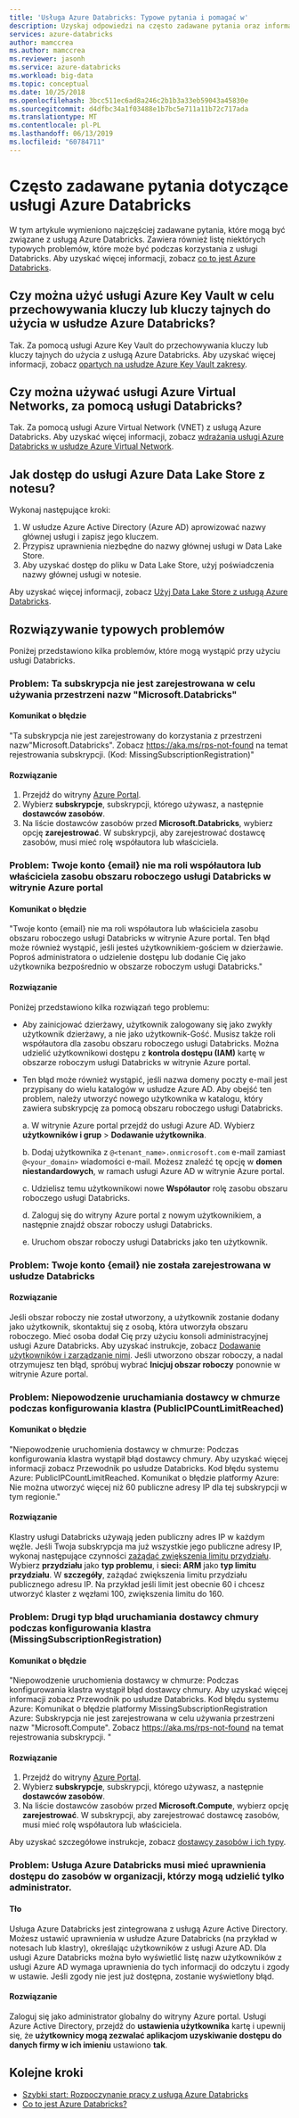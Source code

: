 ```yaml
---
title: 'Usługa Azure Databricks: Typowe pytania i pomagać w'
description: Uzyskaj odpowiedzi na często zadawane pytania oraz informacje dotyczące rozwiązywania problemów dotyczących usługi Azure Databricks.
services: azure-databricks
author: mamccrea
ms.author: mamccrea
ms.reviewer: jasonh
ms.service: azure-databricks
ms.workload: big-data
ms.topic: conceptual
ms.date: 10/25/2018
ms.openlocfilehash: 3bcc511ec6ad8a246c2b1b3a33eb59043a45830e
ms.sourcegitcommit: d4dfbc34a1f03488e1b7bc5e711a11b72c717ada
ms.translationtype: MT
ms.contentlocale: pl-PL
ms.lasthandoff: 06/13/2019
ms.locfileid: "60784711"
---
```

# <a name="frequently-asked-questions-about-azure-databricks"></a>Często zadawane pytania dotyczące usługi Azure Databricks

W tym artykule wymieniono najczęściej zadawane pytania, które mogą być związane z usługą Azure Databricks. Zawiera również listę niektórych typowych problemów, które może być podczas korzystania z usługi Databricks. Aby uzyskać więcej informacji, zobacz [co to jest Azure Databricks](what-is-azure-databricks.md). 

## <a name="can-i-use-azure-key-vault-to-store-keyssecrets-to-be-used-in-azure-databricks"></a>Czy można użyć usługi Azure Key Vault w celu przechowywania kluczy lub kluczy tajnych do użycia w usłudze Azure Databricks?
Tak. Za pomocą usługi Azure Key Vault do przechowywania kluczy lub kluczy tajnych do użycia z usługą Azure Databricks. Aby uzyskać więcej informacji, zobacz [opartych na usłudze Azure Key Vault zakresy](https://docs.azuredatabricks.net/user-guide/secrets/secret-scopes.html#akv-ss).


## <a name="can-i-use-azure-virtual-networks-with-databricks"></a>Czy można używać usługi Azure Virtual Networks, za pomocą usługi Databricks?
Tak. Za pomocą usługi Azure Virtual Network (VNET) z usługą Azure Databricks. Aby uzyskać więcej informacji, zobacz [wdrażania usługi Azure Databricks w usłudze Azure Virtual Network](https://docs.azuredatabricks.net/administration-guide/cloud-configurations/azure/vnet-inject.html).

## <a name="how-do-i-access-azure-data-lake-store-from-a-notebook"></a>Jak dostęp do usługi Azure Data Lake Store z notesu? 

Wykonaj następujące kroki:
1. W usłudze Azure Active Directory (Azure AD) aprowizować nazwy głównej usługi i zapisz jego kluczem.
1. Przypisz uprawnienia niezbędne do nazwy głównej usługi w Data Lake Store.
1. Aby uzyskać dostęp do pliku w Data Lake Store, użyj poświadczenia nazwy głównej usługi w notesie.

Aby uzyskać więcej informacji, zobacz [Użyj Data Lake Store z usługą Azure Databricks](https://docs.azuredatabricks.net/spark/latest/data-sources/azure/azure-datalake.html).

## <a name="fix-common-problems"></a>Rozwiązywanie typowych problemów

Poniżej przedstawiono kilka problemów, które mogą wystąpić przy użyciu usługi Databricks.

### <a name="issue-this-subscription-is-not-registered-to-use-the-namespace-microsoftdatabricks"></a>Problem: Ta subskrypcja nie jest zarejestrowana w celu używania przestrzeni nazw "Microsoft.Databricks"

#### <a name="error-message"></a>Komunikat o błędzie

"Ta subskrypcja nie jest zarejestrowany do korzystania z przestrzeni nazw"Microsoft.Databricks". Zobacz https://aka.ms/rps-not-found na temat rejestrowania subskrypcji. (Kod: MissingSubscriptionRegistration)"

#### <a name="solution"></a>Rozwiązanie

1. Przejdź do witryny [Azure Portal](https://portal.azure.com).
1. Wybierz **subskrypcje**, subskrypcji, którego używasz, a następnie **dostawców zasobów**. 
1. Na liście dostawców zasobów przed **Microsoft.Databricks**, wybierz opcję **zarejestrować**. W subskrypcji, aby zarejestrować dostawcę zasobów, musi mieć rolę współautora lub właściciela.


### <a name="issue-your-account-email-does-not-have-the-owner-or-contributor-role-on-the-databricks-workspace-resource-in-the-azure-portal"></a>Problem: Twoje konto {email} nie ma roli współautora lub właściciela zasobu obszaru roboczego usługi Databricks w witrynie Azure portal

#### <a name="error-message"></a>Komunikat o błędzie

"Twoje konto {email} nie ma roli współautora lub właściciela zasobu obszaru roboczego usługi Databricks w witrynie Azure portal. Ten błąd może również wystąpić, jeśli jesteś użytkownikiem-gościem w dzierżawie. Poproś administratora o udzielenie dostępu lub dodanie Cię jako użytkownika bezpośrednio w obszarze roboczym usługi Databricks." 

#### <a name="solution"></a>Rozwiązanie

Poniżej przedstawiono kilka rozwiązań tego problemu:

* Aby zainicjować dzierżawy, użytkownik zalogowany się jako zwykły użytkownik dzierżawy, a nie jako użytkownik-Gość. Musisz także roli współautora dla zasobu obszaru roboczego usługi Databricks. Można udzielić użytkownikowi dostępu z **kontrola dostępu (IAM)** kartę w obszarze roboczym usługi Databricks w witrynie Azure portal.

* Ten błąd może również wystąpić, jeśli nazwa domeny poczty e-mail jest przypisany do wielu katalogów w usłudze Azure AD. Aby obejść ten problem, należy utworzyć nowego użytkownika w katalogu, który zawiera subskrypcję za pomocą obszaru roboczego usługi Databricks.

    a. W witrynie Azure portal przejdź do usługi Azure AD. Wybierz **użytkowników i grup** > **Dodawanie użytkownika**.

    b. Dodaj użytkownika z `@<tenant_name>.onmicrosoft.com` e-mail zamiast `@<your_domain>` wiadomości e-mail. Możesz znaleźć tę opcję w **domen niestandardowych**, w ramach usługi Azure AD w witrynie Azure portal.
    
    c. Udzielisz temu użytkownikowi nowe **Współautor** rolę zasobu obszaru roboczego usługi Databricks.
    
    d. Zaloguj się do witryny Azure portal z nowym użytkownikiem, a następnie znajdź obszar roboczy usługi Databricks.
    
    e. Uruchom obszar roboczy usługi Databricks jako ten użytkownik.


### <a name="issue-your-account-email-has-not-been-registered-in-databricks"></a>Problem: Twoje konto {email} nie została zarejestrowana w usłudze Databricks 

#### <a name="solution"></a>Rozwiązanie

Jeśli obszar roboczy nie został utworzony, a użytkownik zostanie dodany jako użytkownik, skontaktuj się z osobą, która utworzyła obszaru roboczego. Mieć osoba dodał Cię przy użyciu konsoli administracyjnej usługi Azure Databricks. Aby uzyskać instrukcje, zobacz [Dodawanie użytkowników i zarządzanie nimi](https://docs.azuredatabricks.net/administration-guide/admin-settings/users.html). Jeśli utworzono obszar roboczy, a nadal otrzymujesz ten błąd, spróbuj wybrać **Inicjuj obszar roboczy** ponownie w witrynie Azure portal.

### <a name="issue-cloud-provider-launch-failure-while-setting-up-the-cluster-publicipcountlimitreached"></a>Problem: Niepowodzenie uruchamiania dostawcy w chmurze podczas konfigurowania klastra (PublicIPCountLimitReached)

#### <a name="error-message"></a>Komunikat o błędzie

"Niepowodzenie uruchomienia dostawcy w chmurze: Podczas konfigurowania klastra wystąpił błąd dostawcy chmury. Aby uzyskać więcej informacji zobacz Przewodnik po usłudze Databricks. Kod błędu systemu Azure: PublicIPCountLimitReached. Komunikat o błędzie platformy Azure: Nie można utworzyć więcej niż 60 publiczne adresy IP dla tej subskrypcji w tym regionie."

#### <a name="solution"></a>Rozwiązanie

Klastry usługi Databricks używają jeden publiczny adres IP w każdym węźle. Jeśli Twoja subskrypcja ma już wszystkie jego publiczne adresy IP, wykonaj następujące czynności [zażądać zwiększenia limitu przydziału](https://docs.microsoft.com/azure/azure-supportability/resource-manager-core-quotas-request). Wybierz **przydziału** jako **typ problemu**, i **sieci: ARM** jako **typ limitu przydziału**. W **szczegóły**, zażądać zwiększenia limitu przydziału publicznego adresu IP. Na przykład jeśli limit jest obecnie 60 i chcesz utworzyć klaster z węzłami 100, zwiększenia limitu do 160.

### <a name="issue-a-second-type-of-cloud-provider-launch-failure-while-setting-up-the-cluster-missingsubscriptionregistration"></a>Problem: Drugi typ błąd uruchamiania dostawcy chmury podczas konfigurowania klastra (MissingSubscriptionRegistration)

#### <a name="error-message"></a>Komunikat o błędzie

"Niepowodzenie uruchomienia dostawcy w chmurze: Podczas konfigurowania klastra wystąpił błąd dostawcy chmury. Aby uzyskać więcej informacji zobacz Przewodnik po usłudze Databricks.
Kod błędu systemu Azure: Komunikat o błędzie platformy MissingSubscriptionRegistration Azure: Subskrypcja nie jest zarejestrowana w celu używania przestrzeni nazw "Microsoft.Compute". Zobacz https://aka.ms/rps-not-found na temat rejestrowania subskrypcji. "

#### <a name="solution"></a>Rozwiązanie

1. Przejdź do witryny [Azure Portal](https://portal.azure.com).
1. Wybierz **subskrypcje**, subskrypcji, którego używasz, a następnie **dostawców zasobów**. 
1. Na liście dostawców zasobów przed **Microsoft.Compute**, wybierz opcję **zarejestrować**. W subskrypcji, aby zarejestrować dostawcę zasobów, musi mieć rolę współautora lub właściciela.

Aby uzyskać szczegółowe instrukcje, zobacz [dostawcy zasobów i ich typy](../azure-resource-manager/resource-manager-supported-services.md).

### <a name="issue-azure-databricks-needs-permissions-to-access-resources-in-your-organization-that-only-an-admin-can-grant"></a>Problem: Usługa Azure Databricks musi mieć uprawnienia dostępu do zasobów w organizacji, którzy mogą udzielić tylko administrator.

#### <a name="background"></a>Tło

Usługa Azure Databricks jest zintegrowana z usługą Azure Active Directory. Możesz ustawić uprawnienia w usłudze Azure Databricks (na przykład w notesach lub klastry), określając użytkowników z usługi Azure AD. Dla usługi Azure Databricks można było wyświetlić listę nazw użytkowników z usługi Azure AD wymaga uprawnienia do tych informacji do odczytu i zgody w ustawie. Jeśli zgody nie jest już dostępna, zostanie wyświetlony błąd.

#### <a name="solution"></a>Rozwiązanie

Zaloguj się jako administrator globalny do witryny Azure portal. Usługi Azure Active Directory, przejdź do **ustawienia użytkownika** kartę i upewnij się, że **użytkownicy mogą zezwalać aplikacjom uzyskiwanie dostępu do danych firmy w ich imieniu** ustawiono **tak**.

## <a name="next-steps"></a>Kolejne kroki

- [Szybki start: Rozpoczynanie pracy z usługą Azure Databricks](quickstart-create-databricks-workspace-portal.md)
- [Co to jest Azure Databricks?](what-is-azure-databricks.md)

